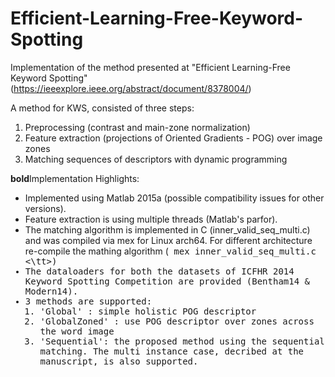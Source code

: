 # Efficient-Learning-Free-Keyword-Spotting
Implementation of the method presented at "Efficient Learning-Free Keyword Spotting" (https://ieeexplore.ieee.org/abstract/document/8378004/)

A method for KWS, consisted of three steps:
1) Preprocessing (contrast and main-zone normalization)
2) Feature extraction (projections of Oriented Gradients - POG) over image zones
3) Matching sequences of descriptors with dynamic programming
 
**bold**Implementation Highlights:
* Implemented using Matlab 2015a (possible compatibility issues for other versions).
* Feature extraction is using multiple threads (Matlab's parfor). 
* The matching algorithm is implemented in C (inner_valid_seq_multi.c) and was compiled via mex for Linux arch64. For different architecture re-compile the mathing algorithm (<tt> mex inner_valid_seq_multi.c <\tt>)
* The dataloaders for both the datasets of ICFHR 2014 Keyword Spotting Competition are provided (Bentham14 & Modern14).
* 3 methods are supported:
	1. 'Global' : simple holistic POG descriptor
	2. 'GlobalZoned' : use POG descriptor over zones across the word image
	3. 'Sequential': the proposed method using the sequential matching. The multi instance case, decribed at the manuscript, is also supported.
